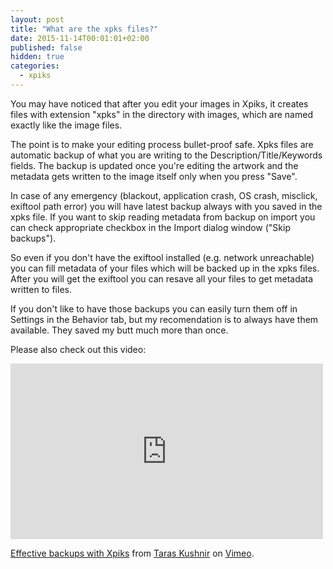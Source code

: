 ```yaml
---
layout: post
title: "What are the xpks files?"
date: 2015-11-14T00:01:01+02:00
published: false
hidden: true
categories:
  - xpiks
---
```


You may have noticed that after you edit your images in Xpiks, it creates files with extension "xpks" in the directory with images, which are named exactly like the image files.

The point is to make your editing process bullet-proof safe. Xpks files are automatic backup of what you are writing to the Description/Title/Keywords fields. The backup is updated once you're editing the artwork and the metadata gets written to the image itself only when you press "Save".

In case of any emergency (blackout, application crash, OS crash, misclick, exiftool path error) you will have latest backup always with you saved in the xpks file. If you want to skip reading metadata from backup on import you can check appropriate checkbox in the Import dialog window ("Skip backups").

So even if you don't have the exiftool installed (e.g. network unreachable) you can fill metadata of your files which will be backed up in the xpks files. After you will get the exiftool you can resave all your files to get metadata written to files.

If you don't like to have those backups you can easily turn them off in Settings in the Behavior tab, but my recomendation is to always have them available. They saved my butt much more than once.

Please also check out this video:

<iframe src="https://player.vimeo.com/video/155427686" width="500" height="281" frameborder="0" webkitallowfullscreen mozallowfullscreen allowfullscreen></iframe>
<p><a href="https://vimeo.com/155427686">Effective backups with Xpiks</a> from <a href="https://vimeo.com/user16537965">Taras Kushnir</a> on <a href="https://vimeo.com">Vimeo</a>.</p>
